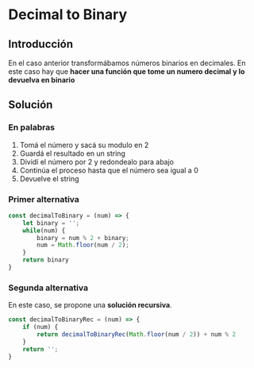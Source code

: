 # Decimal to Binary
## Introducción
En el caso anterior transformábamos números binarios en decimales. En este caso hay que **hacer una función que tome un numero decimal y lo devuelva en binario**

## Solución
### En palabras
1. Tomá el número y sacá su modulo en 2
2. Guardá el resultado en un string
3. Dividí el número por 2 y redondealo para abajo
4. Continúa el proceso hasta que el número sea igual a 0
5. Devuelve el string

### Primer alternativa
```javascript
const decimalToBinary = (num) => {
    let binary = '';
    while(num) {
        binary = num % 2 + binary;
        num = Math.floor(num / 2);
    }
    return binary
}
```
### Segunda alternativa
En este caso, se propone una **solución recursiva**.
```javascript
const decimalToBinaryRec = (num) => {
    if (num) {
        return decimalToBinaryRec(Math.floor(num / 2)) + num % 2
    }
    return '';
}
```

